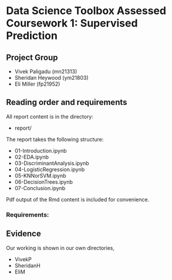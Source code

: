 # Data Science Toolbox Assessed Coursework 1: Supervised Prediction

## Project Group

- Vivek Paligadu (mn21313)
- Sheridan Heywood (ym21803)
- Eli Miller (fp21952)

## Reading order and requirements

All report content is in the directory:

* report/

The report takes the following structure:

* 01-Introduction.ipynb
* 02-EDA.ipynb
* 03-DiscriminantAnalysis.ipynb
* 04-LogisticRegression.ipynb
* 05-KNNorSVM.ipynb
* 06-DecisionTrees.ipynb
* 07-Conclusion.ipynb

Pdf output of the Rmd content is included for convenience.

### Requirements:



## Evidence

Our working is shown in our own directories,

* VivekP
* SheridanH
* EliM

